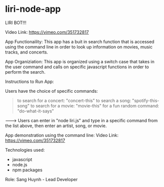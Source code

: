 # liri-node-app

LIRI BOT!!!

Video Link: https://vimeo.com/351732817

App Functionaility:
This app has a buit in search function that is accessed using the command line in order to look up information on movies, music tracks, and concerts.

App Organiziation:
This app is organized using a switch case that takes in the user command and calls on specific javascript functions in order to perform the search.

Instructions to Run App:

Users have the choice of specific commands:
> to search for a concert: "concert-this"
> to search a song: "spotify-this-song"
> to search for a movie: "movie-this"
> for a fun random command: "do-what-it-says"

---> Users can enter in "node liri.js" and type in a specific command from the list above, then enter an artist, song, or movie.


App demonstration using the command line:
Video Link: https://vimeo.com/351732817

Technologies used:
+ javascript
+ node.js
+ npm packages

Role: Sang Huynh - Lead Developer 
